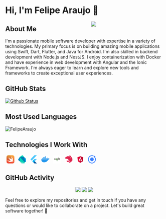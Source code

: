 # Hi, I'm Felipe Araujo 👋

<img align='right' src="https://media.giphy.com/media/M9gbBd9nbDrOTu1Mqx/giphy.gif" width="230">

## About Me

I'm a passionate mobile software developer with expertise in a variety of technologies. My primary focus is on building amazing mobile applications using Swift, Dart, Flutter, and Java for Android. I'm also skilled in backend development with Node.js and NestJS. I enjoy containerization with Docker and have experience in web development with Angular and the Ionic Framework. I'm always eager to learn and explore new tools and frameworks to create exceptional user experiences.

## GitHub Stats

[![Github Status](https://github-readme-stats.vercel.app/api?username=FelipeCostaAraujo&show_icons=true&title_color=fff&icon_color=79ff97&text_color=9f9f9f&bg_color=151515&hide=contribs,issues)](https://github.com/FelipeCostaAraujo/FelipeCostaAraujo)

## Most Used Languages

<p align="start">
  <img src="https://github-readme-stats.vercel.app/api/top-langs?username=FelipeCostaAraujo&show_icons=true&title_color=fff&icon_color=79ff97&text_color=9f9f9f&bg_color=151515&locale=en&layout=compact" alt="FelipeAraujo" />
</p>

## Technologies I Work With

<div>
  <img alt="Swift" src=".github/Swift.png" width="5%" style="vertical-align:top; margin:4px">
  <img alt="Dart" src=".github/Dart.svg" width="5%" style="vertical-align:top; margin:4px">
  <img alt="Flutter" src=".github/Flutter.svg" width="5%" style="vertical-align:top; margin:4px">
  <img alt="Docker" src=".github/Docker.svg" width="5%" style="vertical-align:top; margin:4px">
  <img alt="Node.js" src=".github/node-js.svg" width="5%" style="vertical-align:top; margin:4px">
  <img alt="NestJS" src=".github/NestJS.svg.png" width="5%" style="vertical-align:top; margin:4px">
  <img alt="Angular" src=".github/Angular_full_color_logo.svg.png" width="5%" style="vertical-align:top; margin:4px">
  <img alt="Ionic" src=".github/ionic-icon.svg" width="5%" style="vertical-align:top; margin:4px">
</div>

## GitHub Activity

<p align="center">
  <img src="https://komarev.com/ghpvc/?username=felipecostaaraujo&style=for-the-badge">
  <img src="https://img.shields.io/github/followers/felipecostaaraujo?style=for-the-badge">
  <img src="https://img.shields.io/github/stars/felipecostaaraujo?style=for-the-badge">
</p>

Feel free to explore my repositories and get in touch if you have any questions or would like to collaborate on a project. Let's build great software together! 🚀
